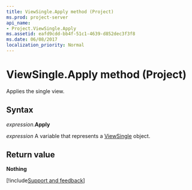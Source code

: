 ```yaml
---
title: ViewSingle.Apply method (Project)
ms.prod: project-server
api_name:
- Project.ViewSingle.Apply
ms.assetid: eafd9cdd-bb4f-51c1-4639-d852dec3f3f8
ms.date: 06/08/2017
localization_priority: Normal
---
```



# ViewSingle.Apply method (Project)

Applies the single view.


## Syntax

_expression_.**Apply**

_expression_ A variable that represents a [ViewSingle](./Project.ViewSingle.md) object.


## Return value

 **Nothing**

[!include[Support and feedback](~/includes/feedback-boilerplate.md)]